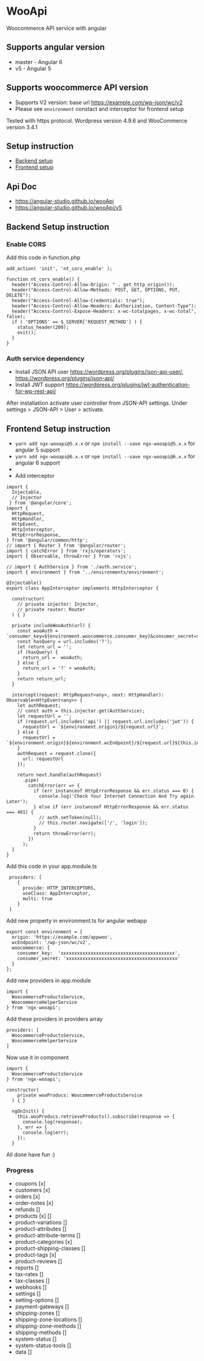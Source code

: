 # WooApi
Woocommerce API service with angular

## Supports angular version
- master - Angular 6
- v5 - Angular 5

## Supports woocommerce API version
- Supports V2 version: base url https://example.com/wp-json/wc/v2
- Please see `environment` constact and interceptor for frontend setup


Tested with https protocol. Wordpress version 4.9.6 and WooCommerce version 3.4.1

## Setup instruction
- [Backend setup](#backend-setup-instruction)
- [Frontend setup](#frontend-setup-instruction)

## Api Doc
- https://angular-studio.github.io/wooApi
- https://angular-studio.github.io/wooApi/v5

## Backend Setup instruction

### Enable CORS
Add this code in function.php

```
add_action( 'init', 'nt_cors_enable' );

function nt_cors_enable() {
  header("Access-Control-Allow-Origin: " . get_http_origin());
  header("Access-Control-Allow-Methods: POST, GET, OPTIONS, PUT, DELETE");
  header("Access-Control-Allow-Credentials: true");
  header("Access-Control-Allow-Headers: Authorization, Content-Type");
  header("Access-Control-Expose-Headers: x-wc-totalpages, x-wc-total", false);
  if ( 'OPTIONS' == $_SERVER['REQUEST_METHOD'] ) {
    status_header(200);
    exit();
  }
}
```

### Auth service dependency
- Install JSON API user https://wordpress.org/plugins/json-api-user/, https://wordpress.org/plugins/json-api/
- Install JWT support https://wordpress.org/plugins/jwt-authentication-for-wp-rest-api/

After installatiion activate user controller from JSON-API settings. Under settings > JSON-API > User > activate.



## Frontend Setup instruction

- `yarn add ngx-wooapi@5.x.x` or `npm install --save ngx-wooapi@5.x.x` for angular 5 support
- `yarn add ngx-wooapi@6.x.x` or `npm install --save ngx-wooapi@6.x.x` for angular 6 support
- 
- Add interceptor 

```
import {
  Injectable,
  // Injector
 } from '@angular/core';
import {
  HttpRequest,
  HttpHandler,
  HttpEvent,
  HttpInterceptor,
  HttpErrorResponse,
} from '@angular/common/http';
// import { Router } from '@angular/router';
import { catchError } from 'rxjs/operators';
import { Observable, throwError } from 'rxjs';

// import { AuthService } from './auth.service';
import { environment } from '../environments/environment';

@Injectable()
export class AppInterceptor implements HttpInterceptor {

  constructor(
    // private injector: Injector,
    // private router: Router
  ) { }

  private includeWooAuth(url) {
    const wooAuth = `consumer_key=${environment.woocommerce.consumer_key}&consumer_secret=${environment.woocommerce.consumer_secret}`;
    const hasQuery = url.includes('?');
    let return_url = '';
    if (hasQuery) {
      return_url =  wooAuth;
    } else {
      return_url = '?' + wooAuth;
    }
    return return_url;
  }

  intercept(request: HttpRequest<any>, next: HttpHandler): Observable<HttpEvent<any>> {
    let authRequest;
    // const auth = this.injector.get(AuthService);
    let requestUrl = '';
    if (request.url.includes('api') || request.url.includes('jwt')) {
      requestUrl = `${environment.origin}/${request.url}`;
    } else {
      requestUrl = `${environment.origin}${environment.wcEndpoint}/${request.url}${this.includeWooAuth(request.url)}`;
    }
    authRequest = request.clone({
      url: requestUrl
    });

    return next.handle(authRequest)
      .pipe(
        catchError(err => {
          if (err instanceof HttpErrorResponse && err.status === 0) {
            console.log('Check Your Internet Connection And Try again Later');
          } else if (err instanceof HttpErrorResponse && err.status === 401) {
            // auth.setToken(null);
            // this.router.navigate(['/', 'login']);
          }
          return throwError(err);
        })
      );
  }
}

```

Add this code in your app.module.ts

```
 providers: [
    {
      provide: HTTP_INTERCEPTORS,
      useClass: AppInterceptor,
      multi: true
    }
 ]

```
Add new property in environment.ts for angular webapp 

```
export const environment = {
  origin: 'https://example.com/appwoo',
  wcEndpoint: '/wp-json/wc/v2',
  woocommerce: {
    consumer_key:  'xxxxxxxxxxxxxxxxxxxxxxxxxxxxxxxxxxxxxxxxxx',
    consumer_secret: 'xxxxxxxxxxxxxxxxxxxxxxxxxxxxxxxxxxxxxxxxx'
  }
};
```

Add new providers in app.module 
```
import {
  WoocommerceProductsService,
  WoocommerceHelperService
} from 'ngx-wooapi';
```
Add these providers in providers array

```
providers: [
  WoocommerceProductsService,
  WoocommerceHelperService
]
```

Now use it in component

```
import {
  WoocommerceProductsService
} from 'ngx-wooapi';

constructor(
    private wooProducs: WoocommerceProductsService
  ) { }

  ngOnInit() {
    this.wooProducs.retrieveProducts().subscribe(response => {
      console.log(response);
    }, err => {
      console.log(err);
    });
  }

```

All done have fun :)

### Progress 
- coupons [x]
- customers [x]
- orders [x]
- order-notes [x]
- refunds []
- products [x] []
- product-variations []
- product-attributes []
- product-attribute-terms []
- product-categories [x]
- product-shipping-classes []
- product-tags [x]
- product-reviews []
- reports []
- tax-rates []
- tax-classes []
- webhooks []
- settings []
- setting-options []
- payment-gateways []
- shipping-zones []
- shipping-zone-locations []
- shipping-zone-methods []
- shipping-methods []
- system-status []
- system-status-tools []
- data []
